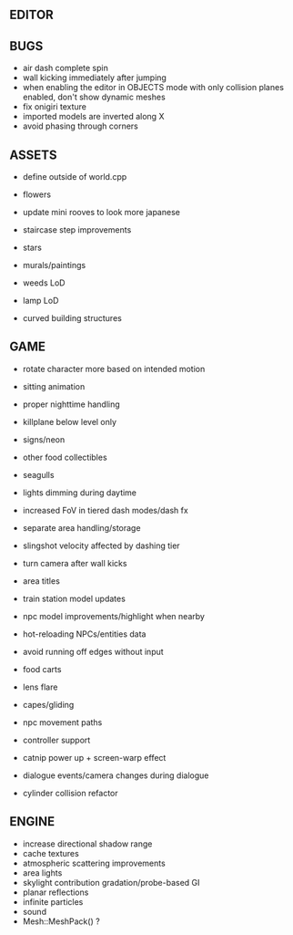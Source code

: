 EDITOR
------

BUGS
----
* air dash complete spin
* wall kicking immediately after jumping
* when enabling the editor in OBJECTS mode with only collision planes enabled, don't show dynamic meshes
* fix onigiri texture
* imported models are inverted along X
* avoid phasing through corners

ASSETS
------
* define outside of world.cpp

* flowers
* update mini rooves to look more japanese
* staircase step improvements
* stars
* murals/paintings
* weeds LoD
* lamp LoD
* curved building structures

GAME
----
* rotate character more based on intended motion

* sitting animation

* proper nighttime handling
* killplane below level only
* signs/neon
* other food collectibles
* seagulls
* lights dimming during daytime
* increased FoV in tiered dash modes/dash fx

* separate area handling/storage

* slingshot velocity affected by dashing tier
* turn camera after wall kicks
* area titles
* train station model updates
* npc model improvements/highlight when nearby
* hot-reloading NPCs/entities data
* avoid running off edges without input
* food carts
* lens flare
* capes/gliding
* npc movement paths
* controller support
* catnip power up + screen-warp effect
* dialogue events/camera changes during dialogue
* cylinder collision refactor

ENGINE
------
* increase directional shadow range
* cache textures
* atmospheric scattering improvements
* area lights
* skylight contribution gradation/probe-based GI
* planar reflections
* infinite particles
* sound
* Mesh::MeshPack() ?